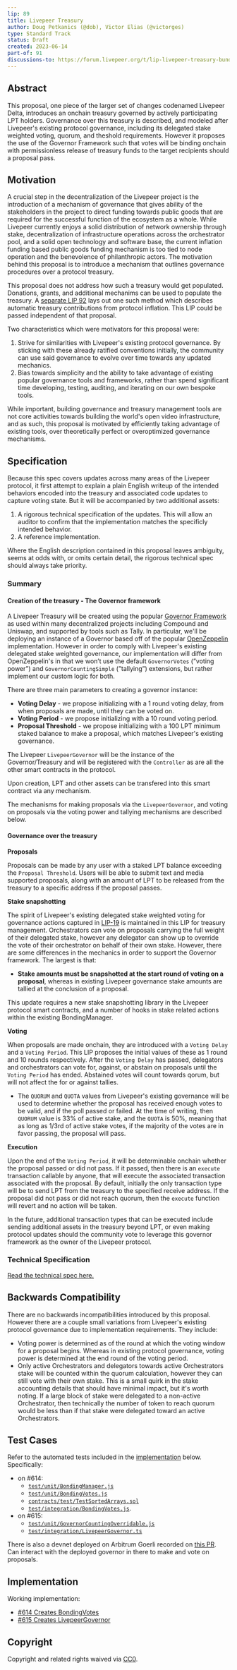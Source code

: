 ```yaml
---
lip: 89
title: Livepeer Treasury
author: Doug Petkanics (@dob), Victor Elias (@victorges)
type: Standard Track
status: Draft
created: 2023-06-14
part-of: 91
discussions-to: https://forum.livepeer.org/t/lip-livepeer-treasury-bundle-discussion-thread/2115
---
```


## Abstract

This proposal, one piece of the larger set of changes codenamed Livepeer Delta, introduces an onchain treasury governed by actively participating LPT holders. Governance over this treasury is described, and modeled after Livepeer's existing protocol governance, including its delegated stake weighted voting, quorum, and theshold requirements. However it proposes the use of the Governor Framework such that votes will be binding onchain with permissionless release of treasury funds to the target recipients should a proposal pass.

## Motivation

A crucial step in the decentralization of the Livepeer project is the introduction of a mechanism of governance that gives ability of the stakeholders in the project to direct funding towards public goods that are required for the successful function of the ecosystem as a whole. While Livepeer currently enjoys a solid distribution of network ownership through stake, decentralization of infrastructure operations across the orchestrator pool, and a solid open technology and software base, the current inflation funding based public goods funding mechanism is too tied to node operation and the benevolence of philanthropic actors. The motivation behind this proposal is to introduce a mechanism that outlines governance procedures over a protocol treasury.

This proposal does not address how such a treasury would get populated. Donations, grants, and additional mechanims can be used to populate the treasury. A [separate LIP 92](https://github.com/livepeer/LIPs/blob/master/LIPs/LIP-92.md) lays out one such method which describes automatic treasury contributions from protocol inflation. This LIP could be passed independent of that proposal.

Two characteristics which were motivators for this proposal were:

1. Strive for similarities with Livepeer's existing protocol governance. By sticking with these already ratified conventions initially, the community can use said governance to evolve over time towards any updated mechanics.
2. Bias towards simplicity and the ability to take advantage of existing popular governance tools and frameworks, rather than spend significant time developing, testing, auditing, and iterating on our own bespoke tools.

While important, building governance and treasury management tools are not core activities towards building the world's open video infrastructure, and as such, this proposal is motivated by efficiently taking advantage of existing tools, over theoretically perfect or overoptimized governance mechanisms.

## Specification

Because this spec covers updates across many areas of the Livepeer protocol, it first attempt to explain a plain English writeup of the intended behaviors encoded into the treasury and associated code updates to capture voting state. But it will be accompanied by two additional assets:

1. A rigorous technical specification of the updates. This will allow an auditor to confirm that the implementation matches the specificly intended behavior.
2. A reference implementation.

Where the English description contained in this proposal leaves ambiguity, seems at odds with, or omits certain detail, the rigorous technical spec should always take priority.

### Summary

#### Creation of the treasury - The Governor framework

A Livepeer Treasury will be created using the popular [Governor Framework](https://docs.compound.finance/v2/governance/) as used within many decentralized projects including Compound and Uniswap, and supported by tools such as Tally. In particular, we'll be deploying an instance of a Governor based off of the popular [OpenZeppelin](https://docs.openzeppelin.com/contracts/4.x/api/governance) implementation. However in order to comply with Livepeer's existing delegated stake weighted governance, our implementation will differ from OpenZeppelin's in that we won’t use the default `GovernorVotes` (”voting power”) and `GovernorCountingSimple` (”tallying”) extensions, but rather implement our custom logic for both.

There are three main parameters to creating a governor instance:

- **Voting Delay** - we propose initializing with a 1 round voting delay, from when proposals are made, until they can be voted on.
- **Voting Period** - we propose initializing with a 10 round voting period.
- **Proposal Threshold** - we propose initializing with a 100 LPT minimum staked balance to make a proposal, which matches Livepeer's existing governance.

The Livepeer `LivepeerGovernor` will be the instance of the Governor/Treasury and will be registered with the `Controller` as are all the other smart contracts in the protocol.

Upon creation, LPT and other assets can be transfered into this smart contract via any mechanism.

The mechanisms for making proposals via the `LivepeerGovernor`, and voting on proposals via the voting power and tallying mechanisms are described below.

#### Governance over the treasury

**Proposals**

Proposals can be made by any user with a staked LPT balance exceeding the `Proposal Threshold`. Users will be able to submit text and media supported proposals, along with an amount of LPT to be released from the treasury to a specific address if the proposal passes.

**Stake snapshotting**

The spirit of Livepeer's existing delegated stake weighted voting for governance actions captured in [LIP-19](https://github.com/dob/LIPs/blob/dob/delta/LIPs/LIP-19.md) is maintained in this LIP for treasury management. Orchestrators can vote on proposals carrying the full weight of their delegated stake, however any delegator can show up to override the vote of their orchestrator on behalf of their own stake. However, there are some differences in the mechanics in order to support the Governor framework. The largest is that:

- **Stake amounts must be snapshotted at the start round of voting on a proposal**, whereas in existing Livepeer governance stake amounts are tallied at the conclusion of a proposal.

This update requires a new stake snapshotting library in the Livepeer protocol smart contracts, and a number of hooks in stake related actions within the existing BondingManager.

**Voting**

When proposals are made onchain, they are introduced with a `Voting Delay` and a `Voting Period`. This LIP proposes the initial values of these as 1 round and 10 rounds respectively. After the `Voting Delay` has passed, delegators and orchestrators can vote for, against, or abstain on proposals until the `Voting Period` has ended. Abstained votes will count towards qorum, but will not affect the for or against tallies.

- The `QUORUM` and `QUOTA` values from Livepeer's existing governance will be used to determine whether the proposal has received enough votes to be valid, and if the poll passed or failed. At the time of writing, then `QUORUM` value is 33% of active stake, and the `QUOTA` is 50%, meaning that as long as 1/3rd of active stake votes, if the majority of the votes are in favor passing, the proposal will pass.

**Execution**

Upon the end of the `Voting Period`, it will be determinable onchain whether the proposal passed or did not pass. If it passed, then there is an `execute` transaction callable by anyone, that will execute the associated transaction associated with the proposal. By default, initially the only transaction type will be to send LPT from the treasury to the specified receive address. If the proposal did not pass or did not reach quorum, then the `execute` function will revert and no action will be taken.

In the future, additional transaction types that can be executed include sending additional assets in the treasury beyond LPT, or even making protocol updates should the community vote to leverage this governor framework as the owner of the Livepeer protocol.

### Technical Specification

[Read the technical spec here.](../assets/lip-89/treasury_technical_spec.md)

## Backwards Compatibility

There are no backwards incompatibilities introduced by this proposal. However there are a couple small variations from Livepeer's existing protocol governance due to implementation requirements. They include:

- Voting power is determined as of the round at which the voting window for a proposal begins. Whereas in existing protocol governance, voting power is determined at the end round of the voting period.
- Only active Orchestrators and delegators towards active Orchestrators stake will be counted within the quorum calculation, however they can still vote with their own stake. This is a small quirk in the stake accounting details that should have minimal impact, but it's worth noting. If a large block of stake were delegated to a non-active Orchestrator, then technically the number of token to reach quorum would be less than if that stake were delegated toward an active Orchestrators.

## Test Cases

Refer to the automated tests included in the [implementation](#implementation) below. Specifically:

- on #614:
  - [`test/unit/BondingManager.js`](https://github.com/livepeer/protocol/pull/614/files#diff-e4a2ded9b6167d11fbd067efcb78ed9b7b3c19666dfa741da3ff17911c907bd7)
  - [`test/unit/BondingVotes.js`](https://github.com/livepeer/protocol/pull/614/files#diff-e474fa8a99eaf1902ca8d67331d5215c0964776ce9a8620bc6da816d02b7f1c5)
  - [`contracts/test/TestSortedArrays.sol`](https://github.com/livepeer/protocol/pull/614/files#diff-128a9c287d32dd22a403015bca48205403cfdca355b708bb95781876b8c1f34c)
  - [`test/integration/BondingVotes.js`](https://github.com/livepeer/protocol/pull/614/files#diff-27240fc1b2de50dce91de61a76cfc1a3357be2340558ecc325a1c32fc50a6d75).
- on #615:
  - [`test/unit/GovernorCountingOverridable.js`](https://github.com/livepeer/protocol/pull/615/files#diff-35e264f596beac11c2745d2381a73e1e39af785f18b6c8bcc1f41abc74721c8d)
  - [`test/integration/LivepeerGovernor.ts`](https://github.com/livepeer/protocol/pull/615/files#diff-976e5e9cbcfaa7286341c7bce2f4bcf2c904d0362422fc243bfc0edacf4596a9)

There is also a devnet deployed on Arbitrum Goerli recorded on [this PR](https://github.com/livepeer/protocol/pull/620). Can interact with the deployed governor in there to make and vote on proposals.

## Implementation

Working implementation:

- [#614 Creates BondingVotes](https://github.com/livepeer/protocol/pull/614)
- [#615 Creates LivepeerGovernor](https://github.com/livepeer/protocol/pull/615)

## Copyright

Copyright and related rights waived via [CC0](https://creativecommons.org/publicdomain/zero/1.0/).
